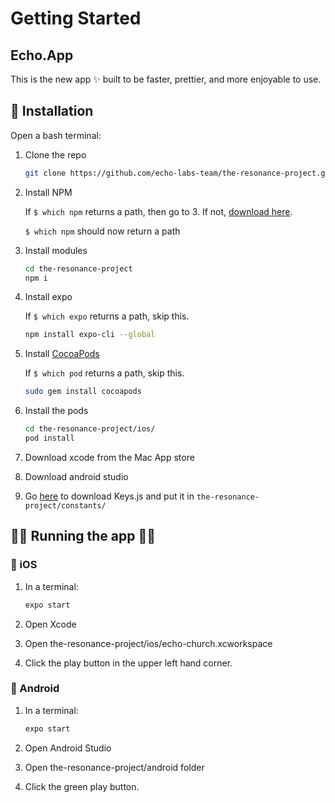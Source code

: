 # Getting Started

## Echo.App

This is the new app ✨ built to be faster, prettier, and more enjoyable to use.

## 🔌 Installation

Open a bash terminal:

1. Clone the repo

   ```sh
   git clone https://github.com/echo-labs-team/the-resonance-project.git
   ```

2. Install NPM

   If `$ which npm` returns a path, then go to 3. If not, [download here](https://nodejs.org/en/download/).

   `$ which npm` should now return a path

3. Install modules

   ```sh
   cd the-resonance-project
   npm i
   ```

4. Install expo

   If `$ which expo` returns a path, skip this.

   ```sh
   npm install expo-cli --global
   ```

5. Install [CocoaPods](https://guides.cocoapods.org/using/getting-started.html)

   If `$ which pod` returns a path, skip this.

   ```sh
   sudo gem install cocoapods
   ```

6. Install the pods

   ```sh
   cd the-resonance-project/ios/
   pod install
   ```

7. Download xcode from the Mac App store
8. Download android studio
9. Go [here](https://drive.google.com/drive/folders/1_PorSP9Kw-DGxbRYVYNSPDgLA_JrmGVf)
   to download Keys.js and put it in `the-resonance-project/constants/`

## 👩‍💻 Running the app 👨‍💻

### 📱 iOS

1. In a terminal:

   ```sh
   expo start
   ```

2. Open Xcode
3. Open the-resonance-project/ios/echo-church.xcworkspace
4. Click the play button in the upper left hand corner.

### 🤖 Android

1. In a terminal:

   ```sh
   expo start
   ```

2. Open Android Studio
3. Open the-resonance-project/android folder
4. Click the green play button.
